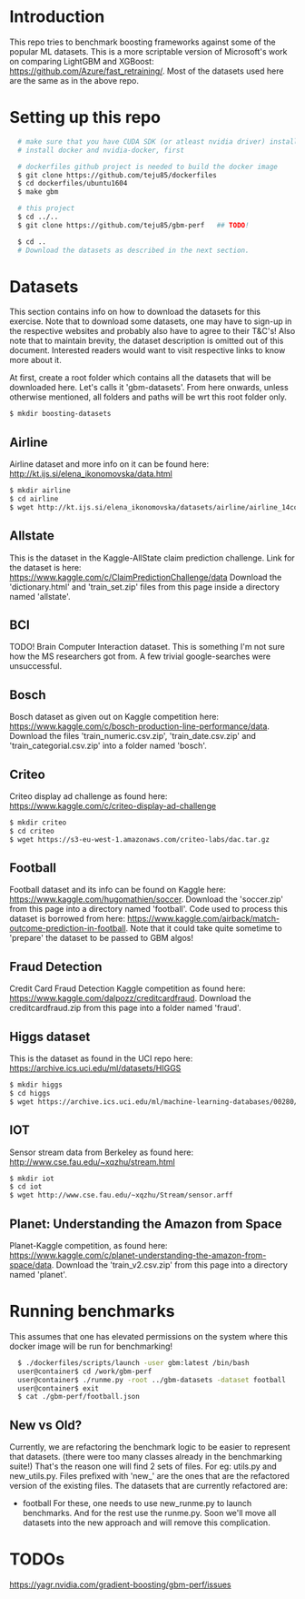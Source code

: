 # Introduction
This repo tries to benchmark boosting frameworks against some of the popular
ML datasets. This is a more scriptable version of Microsoft's work on comparing
LightGBM and XGBoost: https://github.com/Azure/fast_retraining/. Most of the
datasets used here are the same as in the above repo.

# Setting up this repo
```bash
  # make sure that you have CUDA SDK (or atleast nvidia driver) installed
  # install docker and nvidia-docker, first

  # dockerfiles github project is needed to build the docker image
  $ git clone https://github.com/teju85/dockerfiles
  $ cd dockerfiles/ubuntu1604
  $ make gbm

  # this project
  $ cd ../..
  $ git clone https://github.com/teju85/gbm-perf   ## TODO!

  $ cd ..
  # Download the datasets as described in the next section.
```

# Datasets
This section contains info on how to download the datasets for this exercise.
Note that to download some datasets, one may have to sign-up in the respective
websites and probably also have to agree to their T&C's! Also note that to
maintain brevity, the dataset description is omitted out of this document.
Interested readers would want to visit respective links to know more about it.

At first, create a root folder which contains all the datasets that will be
downloaded here. Let's calls it 'gbm-datasets'. From here onwards, unless
otherwise mentioned, all folders and paths will be wrt this root folder only.
```bash
$ mkdir boosting-datasets
```

## Airline
Airline dataset and more info on it can be found here:
http://kt.ijs.si/elena_ikonomovska/data.html
```bash
$ mkdir airline
$ cd airline
$ wget http://kt.ijs.si/elena_ikonomovska/datasets/airline/airline_14col.data.bz2
```

## Allstate
This is the dataset in the Kaggle-AllState claim prediction challenge. Link for
the dataset is here: https://www.kaggle.com/c/ClaimPredictionChallenge/data
Download the 'dictionary.html' and 'train_set.zip' files from this page inside a
directory named 'allstate'.

## BCI
TODO!
Brain Computer Interaction dataset. This is something I'm not sure how the MS
researchers got from. A few trivial google-searches were unsuccessful.

## Bosch
Bosch dataset as given out on Kaggle competition here:
https://www.kaggle.com/c/bosch-production-line-performance/data. Download the
files 'train_numeric.csv.zip', 'train_date.csv.zip' and
'train_categorial.csv.zip' into a folder named 'bosch'.

## Criteo
Criteo display ad challenge as found here:
https://www.kaggle.com/c/criteo-display-ad-challenge
```bash
$ mkdir criteo
$ cd criteo
$ wget https://s3-eu-west-1.amazonaws.com/criteo-labs/dac.tar.gz
```

## Football
Football dataset and its info can be found on Kaggle here:
https://www.kaggle.com/hugomathien/soccer. Download the 'soccer.zip' from this
page into a directory named 'football'. Code used to process this dataset is
borrowed from here:
https://www.kaggle.com/airback/match-outcome-prediction-in-football. Note that
it could take quite sometime to 'prepare' the dataset to be passed to GBM algos!

## Fraud Detection
Credit Card Fraud Detection Kaggle competition as found here:
https://www.kaggle.com/dalpozz/creditcardfraud. Download the creditcardfraud.zip
from this page into a folder named 'fraud'.

## Higgs dataset
This is the dataset as found in the UCI repo here:
https://archive.ics.uci.edu/ml/datasets/HIGGS
```bash
$ mkdir higgs
$ cd higgs
$ wget https://archive.ics.uci.edu/ml/machine-learning-databases/00280/HIGGS.csv.gz
```

## IOT
Sensor stream data from Berkeley as found here:
http://www.cse.fau.edu/~xqzhu/stream.html
```bash
$ mkdir iot
$ cd iot
$ wget http://www.cse.fau.edu/~xqzhu/Stream/sensor.arff
```

## Planet: Understanding the Amazon from Space
Planet-Kaggle competition, as found here:
https://www.kaggle.com/c/planet-understanding-the-amazon-from-space/data.
Download the 'train_v2.csv.zip' from this page into a directory named 'planet'.

# Running benchmarks
This assumes that one has elevated permissions on the system where this docker
image will be run for benchmarking!
```bash
  $ ./dockerfiles/scripts/launch -user gbm:latest /bin/bash
  user@container$ cd /work/gbm-perf
  user@container$ ./runme.py -root ../gbm-datasets -dataset football
  user@container$ exit
  $ cat ./gbm-perf/football.json
```

## New vs Old?
Currently, we are refactoring the benchmark logic to be easier to represent that
datasets. (there were too many classes already in the benchmarking suite!)
That's the reason one will find 2 sets of files. For eg: utils.py and
new_utils.py. Files prefixed with 'new_' are the ones that are the refactored
version of the existing files. The datasets that are currently refactored are:
* football
For these, one needs to use new_runme.py to launch benchmarks. And for the rest
use the runme.py. Soon we'll move all datasets into the new approach and will
remove this complication.

# TODOs
https://yagr.nvidia.com/gradient-boosting/gbm-perf/issues
